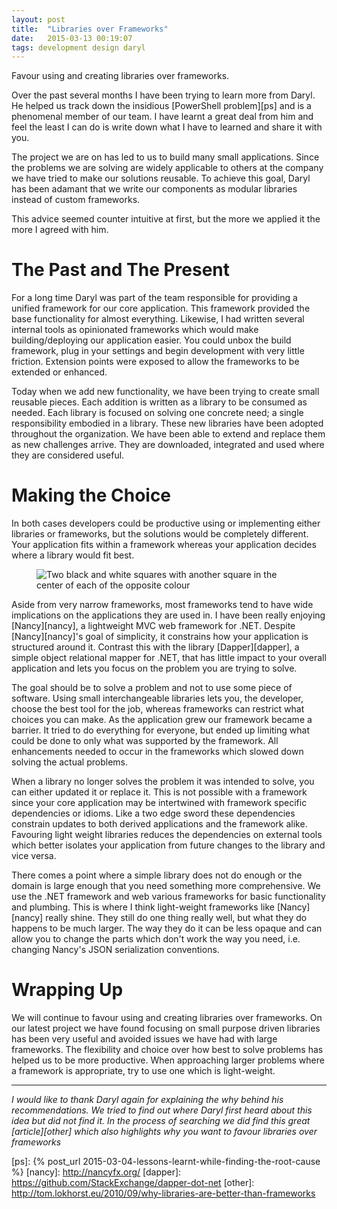 ```yaml
---
layout: post
title:  "Libraries over Frameworks"
date:   2015-03-13 00:19:07
tags: development design daryl
---
```


Favour using and creating libraries over frameworks.

Over the past several months I have been trying to learn more from Daryl. He
helped us track down the insidious [PowerShell problem][ps] and is a phenomenal
member of our team. I have learnt a great deal from him and feel the least I
can do is write down what I have to learned and share it with you.

The project we are on has led to us to build many small applications. Since
the problems we are solving are widely applicable to others at the company we
have tried to make our solutions reusable. To achieve this goal, Daryl has been
adamant that we write our components as modular libraries instead of custom
frameworks.

This advice seemed counter intuitive at first, but the more we applied it
the more I agreed with him.

The Past and The Present
===============================================================================

For a long time Daryl was part of the team responsible for providing a unified framework
for our core application. This framework provided the base functionality for
almost everything. Likewise, I had written several internal tools as opinionated
frameworks which would make building/deploying our application easier. You could
unbox the build framework, plug in your settings and begin development with very
little friction. Extension points were exposed to allow the frameworks to be
extended or enhanced.

Today when we add new functionality, we have been trying to create small
reusable pieces. Each addition is written as a library to be consumed as
needed. Each library is focused on solving one concrete need; a single responsibility
embodied in a library. These new libraries have been adopted throughout the
organization. We have been able to extend and replace them as new challenges
arrive. They are downloaded, integrated and used where they are considered
useful.

Making the Choice
===============================================================================

In both cases developers could be productive using or implementing either
libraries or frameworks, but the solutions would be completely different.
Your application fits within a framework whereas your application decides
where a library would fit best.

<figure>
	<img
		title="Where do you want to do you work? On the inside of the framework or outside of a library."
		alt="Two black and white squares with another square in the center of each of the opposite colour"
		src="{{ site.url }}/images/LibraryOverFramework.png" />
</figure>

Aside from very narrow frameworks, most frameworks tend to
have wide implications on the applications they are used in. I have been really
enjoying [Nancy][nancy], a lightweight MVC web framework for .NET.
Despite [Nancy][nancy]'s goal of simplicity, it constrains how your application is
structured around it. Contrast this with the library [Dapper][dapper], a simple
object relational mapper for .NET, that has little impact to your overall
application and lets you focus on the problem you are trying to solve.

The goal should be to solve a problem and not to use some piece of software.
Using small interchangeable libraries lets you, the developer, choose the best
tool for the job, whereas frameworks can restrict what choices you can make. As the
application grew our framework became a barrier. It tried to do everything for
everyone, but ended up limiting what could be done to only what was supported
by the framework. All enhancements needed to occur in the frameworks which
slowed down solving the actual problems.

When a library no longer solves the problem it was intended to solve, you can either
updated it or replace it. This is not possible with a framework since your core
application may be intertwined with framework specific dependencies or idioms.
Like a two edge sword these dependencies constrain updates to both derived
applications and the framework alike. Favouring light weight libraries reduces
the dependencies on external tools which better isolates your application from
future changes to the library and vice versa.

There comes a point where a simple library does not do enough or the domain
is large enough that you need something more comprehensive. We use the .NET
framework and web various frameworks for basic functionality and plumbing. This is where I
think light-weight frameworks like [Nancy][nancy] really shine. They still do one thing
really well, but what they do happens to be much larger. The way they do it can be
less opaque and can allow you to change the parts which don't work the way you need,
i.e. changing Nancy's JSON serialization conventions.

Wrapping Up
===============================================================================

We will continue to favour using and creating libraries over frameworks. On our
latest project we have found focusing on small purpose driven libraries
has been very useful and avoided issues we have had with large frameworks. The
flexibility and choice over how best to solve problems has helped us to be
more productive. When approaching larger problems where a framework is
appropriate, try to use one which is light-weight.

<hr />

*I would like to thank Daryl again for explaining the why behind his
recommendations. We tried to find out where Daryl first heard about this idea
but did not find it. In the process of searching we did find this great [article][other]
which also highlights why you want to favour libraries over frameworks*

[ps]: {% post_url 2015-03-04-lessons-learnt-while-finding-the-root-cause %}
[nancy]: http://nancyfx.org/
[dapper]: https://github.com/StackExchange/dapper-dot-net
[other]: http://tom.lokhorst.eu/2010/09/why-libraries-are-better-than-frameworks
